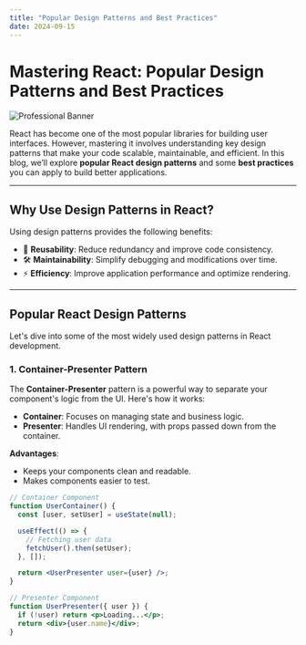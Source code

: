 ```yaml
---
title: "Popular Design Patterns and Best Practices"
date: 2024-09-15
---
```


# Mastering React: Popular Design Patterns and Best Practices

![Professional Banner](https://images.unsplash.com/photo-1485827404703-89b55fcc595e?q=80&w=2070&auto=format&fit=crop&ixlib=rb-4.0.3&ixid=M3wxMjA3fDB8MHxwaG90by1wYWdlfHx8fGVufDB8fHx8fA%3D%3D)


React has become one of the most popular libraries for building user interfaces. However, mastering it involves understanding key design patterns that make your code scalable, maintainable, and efficient. In this blog, we’ll explore **popular React design patterns** and some **best practices** you can apply to build better applications.

---

## Why Use Design Patterns in React?

Using design patterns provides the following benefits:

- 🔄 **Reusability**: Reduce redundancy and improve code consistency.
- 🛠 **Maintainability**: Simplify debugging and modifications over time.
- ⚡ **Efficiency**: Improve application performance and optimize rendering.

---

## Popular React Design Patterns

Let's dive into some of the most widely used design patterns in React development.

### 1. Container-Presenter Pattern

The **Container-Presenter** pattern is a powerful way to separate your component's logic from the UI. Here's how it works:

- **Container**: Focuses on managing state and business logic.
- **Presenter**: Handles UI rendering, with props passed down from the container.

**Advantages**:
- Keeps your components clean and readable.
- Makes components easier to test.

```jsx
// Container Component
function UserContainer() {
  const [user, setUser] = useState(null);

  useEffect(() => {
    // Fetching user data
    fetchUser().then(setUser);
  }, []);

  return <UserPresenter user={user} />;
}

// Presenter Component
function UserPresenter({ user }) {
  if (!user) return <p>Loading...</p>;
  return <div>{user.name}</div>;
}

